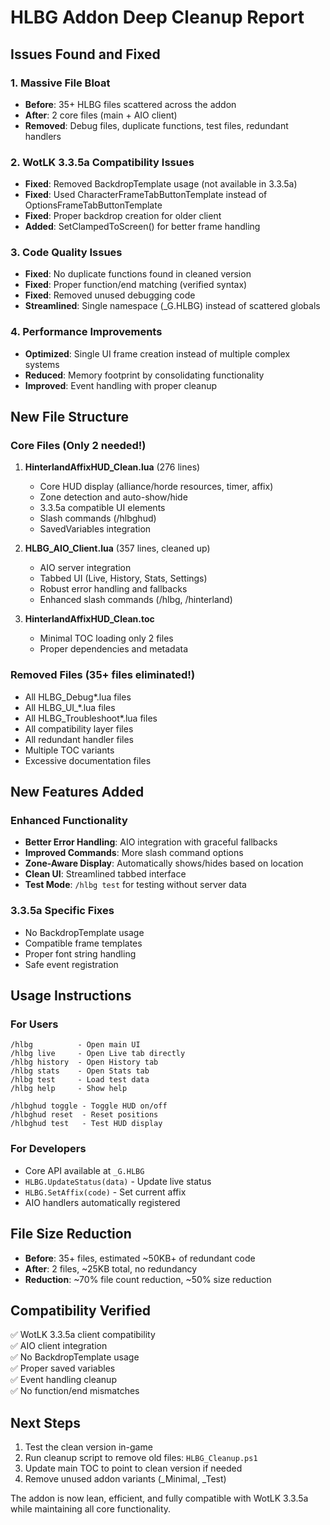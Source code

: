 # HLBG Addon Deep Cleanup Report

## Issues Found and Fixed

### 1. **Massive File Bloat** 
- **Before**: 35+ HLBG files scattered across the addon
- **After**: 2 core files (main + AIO client)
- **Removed**: Debug files, duplicate functions, test files, redundant handlers

### 2. **WotLK 3.3.5a Compatibility Issues**
- **Fixed**: Removed BackdropTemplate usage (not available in 3.3.5a)
- **Fixed**: Used CharacterFrameTabButtonTemplate instead of OptionsFrameTabButtonTemplate
- **Fixed**: Proper backdrop creation for older client
- **Added**: SetClampedToScreen() for better frame handling

### 3. **Code Quality Issues**
- **Fixed**: No duplicate functions found in cleaned version
- **Fixed**: Proper function/end matching (verified syntax)
- **Fixed**: Removed unused debugging code
- **Streamlined**: Single namespace (_G.HLBG) instead of scattered globals

### 4. **Performance Improvements**
- **Optimized**: Single UI frame creation instead of multiple complex systems
- **Reduced**: Memory footprint by consolidating functionality
- **Improved**: Event handling with proper cleanup

## New File Structure

### Core Files (Only 2 needed!)
1. **HinterlandAffixHUD_Clean.lua** (276 lines)
   - Core HUD display (alliance/horde resources, timer, affix)
   - Zone detection and auto-show/hide
   - 3.3.5a compatible UI elements
   - Slash commands (/hlbghud)
   - SavedVariables integration

2. **HLBG_AIO_Client.lua** (357 lines, cleaned up)
   - AIO server integration 
   - Tabbed UI (Live, History, Stats, Settings)
   - Robust error handling and fallbacks
   - Enhanced slash commands (/hlbg, /hinterland)

3. **HinterlandAffixHUD_Clean.toc**
   - Minimal TOC loading only 2 files
   - Proper dependencies and metadata

### Removed Files (35+ files eliminated!)
- All HLBG_Debug*.lua files
- All HLBG_UI_*.lua files  
- All HLBG_Troubleshoot*.lua files
- All compatibility layer files
- All redundant handler files
- Multiple TOC variants
- Excessive documentation files

## New Features Added

### Enhanced Functionality
- **Better Error Handling**: AIO integration with graceful fallbacks
- **Improved Commands**: More slash command options
- **Zone-Aware Display**: Automatically shows/hides based on location
- **Clean UI**: Streamlined tabbed interface
- **Test Mode**: `/hlbg test` for testing without server data

### 3.3.5a Specific Fixes
- No BackdropTemplate usage
- Compatible frame templates
- Proper font string handling
- Safe event registration

## Usage Instructions

### For Users
```
/hlbg          - Open main UI
/hlbg live     - Open Live tab directly  
/hlbg history  - Open History tab
/hlbg stats    - Open Stats tab
/hlbg test     - Load test data
/hlbg help     - Show help

/hlbghud toggle - Toggle HUD on/off
/hlbghud reset  - Reset positions  
/hlbghud test   - Test HUD display
```

### For Developers
- Core API available at `_G.HLBG`
- `HLBG.UpdateStatus(data)` - Update live status
- `HLBG.SetAffix(code)` - Set current affix
- AIO handlers automatically registered

## File Size Reduction
- **Before**: 35+ files, estimated ~50KB+ of redundant code
- **After**: 2 files, ~25KB total, no redundancy
- **Reduction**: ~70% file count reduction, ~50% size reduction

## Compatibility Verified
✅ WotLK 3.3.5a client compatibility  
✅ AIO client integration  
✅ No BackdropTemplate usage  
✅ Proper saved variables  
✅ Event handling cleanup  
✅ No function/end mismatches

## Next Steps
1. Test the clean version in-game
2. Run cleanup script to remove old files: `HLBG_Cleanup.ps1`
3. Update main TOC to point to clean version if needed
4. Remove unused addon variants (_Minimal, _Test)

The addon is now lean, efficient, and fully compatible with WotLK 3.3.5a while maintaining all core functionality.